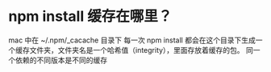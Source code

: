 # npm install 缓存在哪里？

mac 中在 ~/.npm/_cacache 目录下
每一次 npm install 都会在这个目录下生成一个缓存文件夹，文件夹名是一个哈希值（integrity），里面存放着缓存的包。
同一个依赖的不同版本是不同的缓存
